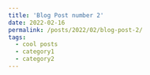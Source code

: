 ```yaml
---
title: 'Blog Post number 2'
date: 2022-02-16
permalink: /posts/2022/02/blog-post-2/
tags:
  - cool posts
  - category1
  - category2
---
```

